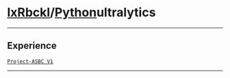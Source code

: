 # [lxRbckl](https://github.com/lxRbckl/lxRbckl/tree/main)/[Python](https://github.com/lxRbckl/lxRbckl/tree/main/Python)ultralytics

---

## Experience
[`Project-ASBC V1`](https://github.com/lxRbckl/Project-ASBC/blob/V1/README.md)

---
